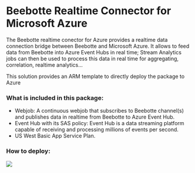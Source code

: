 Beebotte Realtime Connector for Microsoft Azure
===============================================

The Beebotte realtime conector for Azure provides a realtime data connection bridge between Beebotte and Microsoft Azure. It allows to feed data from Beebotte into Azure Event Hubs in real time; Stream Analytics jobs can then be used to process this data in real time for aggregating, correlation, realtime analytics... 

This solution provides an ARM template to directly deploy the package to Azure

### What is included in this package: ###
* Webjob: A continuous webjob that subscribes to Beebotte channel(s) and publishes data in realtime from Beebotte to Azure Event Hub.
* Event Hub with its SAS policy: Event Hub is a data streaming platform capable of receiving and processing millions of events per second.
* US West Basic App Service Plan. 

### How to deploy: ###

<a href="https://portal.azure.com/#create/Microsoft.Template/uri/https%3A%2F%2Fraw.githubusercontent.com%2FBeebotte%2FBeebotteAzureConnector%2Fmaster%2F%2Fazuredeploy.json"><img src="https://camo.githubusercontent.com/9285dd3998997a0835869065bb15e5d500475034/687474703a2f2f617a7572656465706c6f792e6e65742f6465706c6f79627574746f6e2e706e67" data-canonical-src="http://azuredeploy.net/deploybutton.png" style="max-width:100%;">
	</a>
